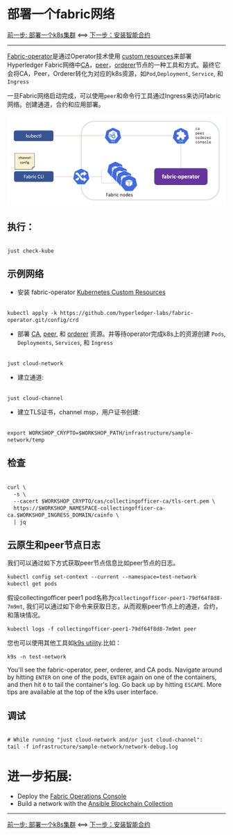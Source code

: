 # 部署一个fabric网络

[前一步: 部署一个k8s集群](10-kube-zh.md) <==> [下一步：安装智能合约](30-chaincode-zh.md)

---
[Fabric-operator](https://github.com/hyperledger-labs/fabric-operator)是通过Operator技术使用
[custom resources](https://kubernetes.io/docs/concepts/extend-kubernetes/api-extension/custom-resources/)来部署Hyperledger Fabric网络中[CA](../../infrastructure/sample-network/config/cas)，[peer](../../infrastructure/sample-network/config/peers)，[orderer](../../infrastructure/sample-network/config/orderers)节点的一种工具和方式。最终它会将CA，Peer，Orderer转化为对应的k8s资源，如`Pod`,`Deployment`, `Service`, 和 `Ingress`

一旦Fabric网络启动完成，可以使用`peer`和命令行工具通过Ingress来访问fabric网络。创建通道，合约和应用部署。

![Fabric Operator](../images/CloudReady/20-fabric.png)

## 执行：

```shell

just check-kube

```

## 示例网络

- 安装 fabric-operator [Kubernetes Custom Resources](https://kubernetes.io/docs/concepts/extend-kubernetes/api-extension/custom-resources/)
```shell

kubectl apply -k https://github.com/hyperledger-labs/fabric-operator.git/config/crd

```

- 部署 [CA](../../infrastructure/sample-network/config/cas), [peer](../../infrastructure/sample-network/config/peers),
  和 [orderer](../../infrastructure/sample-network/config/orderers) 资源。并等待operator完成k8s上的资源创建 `Pods`, `Deployments`, `Services`, 和 `Ingress`

```shell

just cloud-network

```

- 建立通道:
```shell

just cloud-channel

```

- 建立TLS证书，channel msp，用户证书创建:
```shell

export WORKSHOP_CRYPTO=$WORKSHOP_PATH/infrastructure/sample-network/temp

```


## 检查

```shell

curl \
  -s \
  --cacert $WORKSHOP_CRYPTO/cas/collectingofficer-ca/tls-cert.pem \
  https://$WORKSHOP_NAMESPACE-collectingofficer-ca-ca.$WORKSHOP_INGRESS_DOMAIN/cainfo \
  | jq

```

## 云原生和peer节点日志

我们可以通过如下方式获取peer节点信息比如peer节点的日志。

```shell
kubectl config set-context --current --namespace=test-network
kubectl get pods
```

假设collectingofficer peer1 pod名称为`collectingofficer-peer1-79df64f8d8-7m9mt`, 我们可以通过如下命令来获取日志，从而观察peer节点上的通道，合约，和落块情况。

```shell
kubectl logs -f collectingofficer-peer1-79df64f8d8-7m9mt peer
```

您也可以使用其他工具如[k9s utility](https://k9scli.io/topics/install/).比如：

```shell
k9s -n test-network
```

You'll see the fabric-operator, peer, orderer, and CA pods. Navigate around by hitting `ENTER` on one of the pods, `ENTER` again on one of the containers, and then hit `0` to tail the container's log. Go back up by hitting `ESCAPE`. More tips are available at the top of the k9s user interface.

## 调试

```shell

# While running "just cloud-network and/or just cloud-channel":
tail -f infrastructure/sample-network/network-debug.log

```


# 进一步拓展:  

- Deploy the [Fabric Operations Console](21-fabric-operations-console.md)
- Build a network with the [Ansible Blockchain Collection](22-fabric-ansible-collection.md)


---

[前一步: 部署一个k8s集群](10-kube-zh.md) <==> [下一步：安装智能合约](30-chaincode-zh.md)
